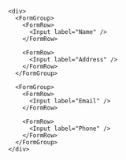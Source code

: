     <div>
      <FormGroup>
        <FormRow>
          <Input label="Name" />
        </FormRow>

        <FormRow>
          <Input label="Address" />
        </FormRow>
      </FormGroup>

      <FormGroup>
        <FormRow>
          <Input label="Email" />
        </FormRow>

        <FormRow>
          <Input label="Phone" />
        </FormRow>
      </FormGroup>
    </div>